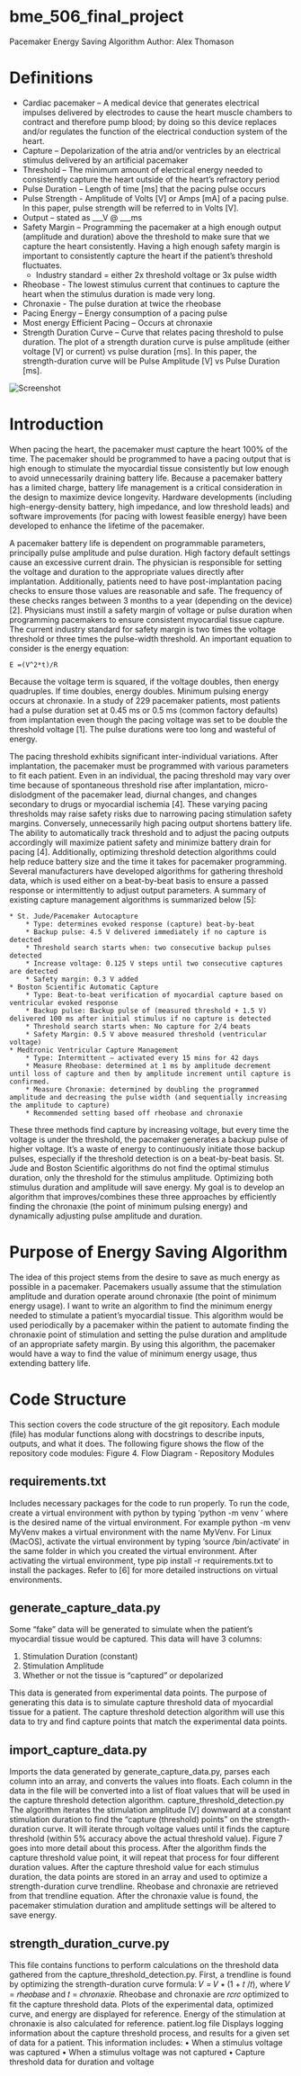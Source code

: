 # bme_506_final_project
Pacemaker Energy Saving Algorithm
Author: Alex Thomason

# Definitions
* Cardiac pacemaker – A medical device that generates electrical impulses delivered by electrodes to cause the heart muscle chambers to contract and therefore pump blood; by doing so this device replaces and/or regulates the function of the electrical conduction system of the heart.
* Capture – Depolarization of the atria and/or ventricles by an electrical stimulus delivered by an artificial pacemaker
* Threshold – The minimum amount of electrical energy needed to consistently capture the heart outside of the heart’s refractory period
* Pulse Duration – Length of time [ms] that the pacing pulse occurs
* Pulse Strength - Amplitude of Volts [V] or Amps [mA] of a pacing pulse. In this paper, pulse strength will be referred to in Volts [V].
* Output – stated as ___V @ ___ms
* Safety Margin – Programming the pacemaker at a high enough output (amplitude and duration) above the threshold to make sure that we capture the heart consistently. Having a high enough safety margin is important to consistently capture the heart if the patient’s threshold fluctuates.
    * Industry standard = either 2x threshold voltage or 3x pulse width
* Rheobase - The lowest stimulus current that continues to capture the heart when the stimulus duration is made very long.
* Chronaxie - The pulse duration at twice the rheobase
* Pacing Energy – Energy consumption of a pacing pulse
* Most energy Efficient Pacing – Occurs at chronaxie
* Strength Duration Curve – Curve that relates pacing threshold to pulse duration. The plot of a strength duration curve is pulse amplitude (either voltage [V] or current) vs pulse duration [ms]. In this paper, the strength-duration curve will be Pulse Amplitude [V] vs Pulse Duration [ms].

![Screenshot](figures/pulse_shape.png)

# Introduction

When pacing the heart, the pacemaker must capture the heart 100% of the time. The pacemaker should be programmed to have a pacing output that is high enough to stimulate the myocardial tissue consistently but low enough to avoid unnecessarily draining battery life. Because a pacemaker battery has a limited charge, battery life management is a critical consideration in the design to maximize device longevity. Hardware developments (including high-energy-density battery, high impedance, and low threshold leads) and software improvements (for pacing with lowest feasible energy) have been developed to enhance the lifetime of the pacemaker. 

A pacemaker battery life is dependent on programmable parameters, principally pulse amplitude and pulse duration. High factory default settings cause an excessive current drain. The physician is responsible for setting the voltage and duration to the appropriate values directly after implantation. Additionally, patients need to have post-implantation pacing checks to ensure those values are reasonable and safe. The frequency of these checks ranges between 3 months to a year (depending on the device) [2]. Physicians must instill a safety margin of voltage or pulse duration when programming pacemakers to ensure consistent myocardial tissue capture. The current industry standard for safety margin is two times the voltage threshold or three times the pulse-width threshold. An important equation to consider is the energy equation: 

`E =(V^2*t)/R`

Because the voltage term is squared, if the voltage doubles, then energy quadruples. If time doubles, energy doubles. Minimum pulsing energy occurs at chronaxie. In a study of 229 pacemaker patients, most patients had a pulse duration set at 0.45 ms or 0.5 ms (common factory defaults) from implantation even though the pacing voltage was set to be double the threshold voltage [1]. The pulse durations were too long and wasteful of energy.

The pacing threshold exhibits significant inter-individual variations. After implantation, the pacemaker must be programmed with various parameters to fit each patient. Even in an individual, the pacing threshold may vary over time because of spontaneous threshold rise after implantation, micro-dislodgment of the pacemaker lead, diurnal changes, and changes secondary to drugs or myocardial ischemia [4]. These varying pacing thresholds may raise safety risks due to narrowing pacing stimulation safety margins. Conversely, unnecessarily high pacing output shortens battery life. The ability to automatically track threshold and to adjust the pacing outputs accordingly will maximize patient safety and minimize battery drain for pacing [4]. Additionally, optimizing threshold detection algorithms could help reduce battery size and the time it takes for pacemaker programming. Several manufacturers have developed algorithms for gathering threshold data, which is used either on a beat-by-beat basis to ensure a passed response or intermittently to adjust output parameters. A summary of existing capture management algorithms is summarized below [5]:

	* St. Jude/Pacemaker Autocapture
	    * Type: determines evoked response (capture) beat-by-beat
	    * Backup pulse: 4.5 V delivered immediately if no capture is detected
	    * Threshold search starts when: two consecutive backup pulses detected
	    * Increase voltage: 0.125 V steps until two consecutive captures are detected
	    * Safety margin: 0.3 V added
	* Boston Scientific Automatic Capture
	    * Type: Beat-to-beat verification of myocardial capture based on ventricular evoked response
	    * Backup pulse: Backup pulse of (measured threshold + 1.5 V) delivered 100 ms after initial stimulus if no capture is detected
	    * Threshold search starts when: No capture for 2/4 beats 
	    * Safety Margin: 0.5 V above measured threshold (ventricular voltage)
	* Medtronic Ventricular Capture Management
	    * Type: Intermittent – activated every 15 mins for 42 days
	    * Measure Rheobase: determined at 1 ms by amplitude decrement until loss of capture and then by amplitude increment until capture is confirmed.
	    * Measure Chronaxie: determined by doubling the programmed amplitude and decreasing the pulse width (and sequentially increasing the amplitude to capture)
	    * Recommended setting based off rheobase and chronaxie

These three methods find capture by increasing voltage, but every time the voltage is under the threshold, the pacemaker generates a backup pulse of higher voltage. It’s a waste of energy to continuously initiate those backup pulses, especially if the threshold detection is on a beat-by-beat basis. St. Jude and Boston Scientific algorithms do not find the optimal stimulus duration, only the threshold for the stimulus amplitude. Optimizing both stimulus duration and amplitude will save energy. My goal is to develop an algorithm that improves/combines these three approaches by efficiently finding the chronaxie (the point of minimum pulsing energy) and dynamically adjusting pulse amplitude and duration.


# Purpose of Energy Saving Algorithm

The idea of this project stems from the desire to save as much energy as possible in a pacemaker. Pacemakers usually assume that the stimulation amplitude and duration operate around chronaxie (the point of minimum energy usage). I want to write an algorithm to find the minimum energy needed to stimulate a patient’s myocardial tissue.  This algorithm would be used periodically by a pacemaker within the patient to automate finding the chronaxie point of stimulation and setting the pulse duration and amplitude of an appropriate safety margin. By using this algorithm, the pacemaker would have a way to find the value of minimum energy usage, thus extending battery life.


# Code Structure

This section covers the code structure of the git repository. Each module (file) has modular functions along with docstrings to describe inputs, outputs, and what it does. The following figure shows the flow of the repository code modules:
Figure 4. Flow Diagram - Repository Modules

## requirements.txt
Includes necessary packages for the code to run properly. To run the code, create a virtual environment with python by typing ‘python -m venv <VirtualEnvironmentName>’ where <VirtualEnvironmentName> is the desired name of the virtual environment. For example python -m venv MyVenv makes a virtual environment with the name MyVenv. For Linux (MacOS), activate the virtual environment by typing ‘source <VirtualEnvironmentName>/bin/activate’ in the same folder in which you created the virtual environment. After activating the virtual environment, type pip install -r requirements.txt to install the packages. Refer to [6] for more detailed instructions on virtual environments.

## generate_capture_data.py
Some “fake” data will be generated to simulate when the patient’s myocardial tissue would be captured. This data will have 3 columns:
1. Stimulation Duration (constant)
2. Stimulation Amplitude
3. Whether or not the tissue is “captured” or depolarized

This data is generated from experimental data points. The purpose of generating this data is to simulate capture threshold data of myocardial tissue for a patient. The capture threshold detection algorithm will use this data to try and find capture points that match the experimental data points.

## import_capture_data.py
Imports the data generated by generate_capture_data.py, parses each column into an array, and converts the values into floats. Each column in the data in the file will be converted into a list of float values that will be used in the capture threshold detection algorithm.
capture_threshold_detection.py
The algorithm iterates the stimulation amplitude [V] downward at a constant stimulation duration to find the “capture (threshold) points” on the strength-duration curve. It will iterate through voltage values until it finds the capture threshold (within 5% accuracy above the actual threshold value). Figure 7 goes into more detail about this process. After the algorithm finds the capture threshold value point, it will repeat that process for four different duration values. After the capture threshold value for each stimulus duration, the data points are stored in an array and used to optimize a strength-duration curve trendline. Rheobase and chronaxie are retrieved from that trendline equation. After the chronaxie value is found, the pacemaker stimulation duration and amplitude settings will be altered to save energy.

## strength_duration_curve.py
This file contains functions to perform calculations on the threshold data gathered from the
capture_threshold_detection.py. First, a trendline is found by optimizing the strength-duration curve
formula: 𝑉 = 𝑉 ∗ (1 + 𝑡 /𝑡), where 𝑉 = 𝑟h𝑒𝑜𝑏𝑎𝑠𝑒 and 𝑡 = 𝑐h𝑟𝑜𝑛𝑎𝑥𝑖𝑒. Rheobase and chronaxie are 𝑟𝑐𝑟𝑐
optimized to fit the capture threshold data. Plots of the experimental data, optimized curve, and energy are displayed for reference. Energy of the stimulation at chronaxie is also calculated for reference.
patient.log file
Displays logging information about the capture threshold process, and results for a given set of data for a patient. This information includes:
• When a stimulus voltage was captured
• When a stimulus voltage was not captured
• Capture threshold data for duration and voltage
